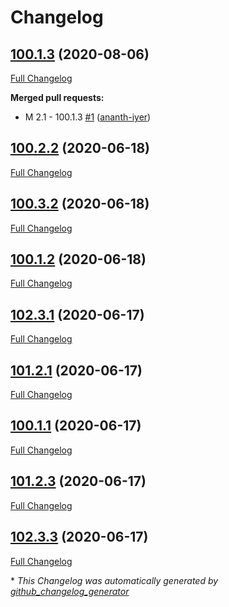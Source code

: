 # Changelog

## [100.1.3](https://github.com/ananth-iyer/repo-versioning/tree/100.1.3) (2020-08-06)

[Full Changelog](https://github.com/ananth-iyer/repo-versioning/compare/100.2.2...100.1.3)

**Merged pull requests:**

- M 2.1 - 100.1.3 [\#1](https://github.com/ananth-iyer/repo-versioning/pull/1) ([ananth-iyer](https://github.com/ananth-iyer))

## [100.2.2](https://github.com/ananth-iyer/repo-versioning/tree/100.2.2) (2020-06-18)

[Full Changelog](https://github.com/ananth-iyer/repo-versioning/compare/100.3.2...100.2.2)

## [100.3.2](https://github.com/ananth-iyer/repo-versioning/tree/100.3.2) (2020-06-18)

[Full Changelog](https://github.com/ananth-iyer/repo-versioning/compare/100.1.2...100.3.2)

## [100.1.2](https://github.com/ananth-iyer/repo-versioning/tree/100.1.2) (2020-06-18)

[Full Changelog](https://github.com/ananth-iyer/repo-versioning/compare/102.3.1...100.1.2)

## [102.3.1](https://github.com/ananth-iyer/repo-versioning/tree/102.3.1) (2020-06-17)

[Full Changelog](https://github.com/ananth-iyer/repo-versioning/compare/101.2.1...102.3.1)

## [101.2.1](https://github.com/ananth-iyer/repo-versioning/tree/101.2.1) (2020-06-17)

[Full Changelog](https://github.com/ananth-iyer/repo-versioning/compare/100.1.1...101.2.1)

## [100.1.1](https://github.com/ananth-iyer/repo-versioning/tree/100.1.1) (2020-06-17)

[Full Changelog](https://github.com/ananth-iyer/repo-versioning/compare/101.2.3...100.1.1)

## [101.2.3](https://github.com/ananth-iyer/repo-versioning/tree/101.2.3) (2020-06-17)

[Full Changelog](https://github.com/ananth-iyer/repo-versioning/compare/102.3.3...101.2.3)

## [102.3.3](https://github.com/ananth-iyer/repo-versioning/tree/102.3.3) (2020-06-17)

[Full Changelog](https://github.com/ananth-iyer/repo-versioning/compare/02469547187a2e070fd49715754a00dbc4890d2a...102.3.3)



\* *This Changelog was automatically generated by [github_changelog_generator](https://github.com/github-changelog-generator/github-changelog-generator)*
